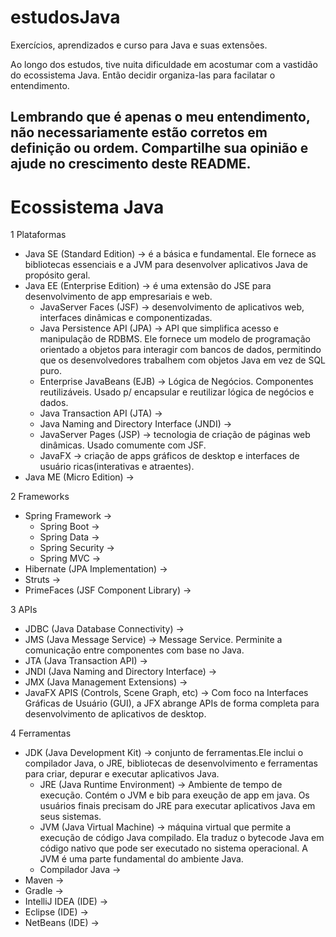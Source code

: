 # estudosJava

Exercícios, aprendizados e curso para Java e suas extensões.

Ao longo dos estudos, tive nuita dificuldade em acostumar com a vastidão do ecossistema Java.
Então decidir organiza-las para facilatar o entendimento.
## Lembrando que é apenas o meu entendimento, não necessariamente estão corretos em definição ou ordem. Compartilhe sua opinião e ajude no crescimento deste README.

#  Ecossistema Java

1 Plataformas
  - Java SE (Standard Edition) -> é a básica e fundamental. Ele fornece as bibliotecas essenciais e a JVM para desenvolver aplicativos Java de propósito geral.
  - Java EE (Enterprise Edition) -> é uma extensão do JSE para desenvolvimento de app empresariais e web.
    - JavaServer Faces (JSF) -> desenvolvimento de aplicativos web, interfaces dinâmicas e componentizadas.
    - Java Persistence API (JPA) ->  API que simplifica acesso e manipulação de RDBMS. Ele fornece um modelo de programação orientado a objetos para interagir com bancos de dados, permitindo que os desenvolvedores trabalhem com objetos Java em vez de SQL puro.
    - Enterprise JavaBeans (EJB) ->  Lógica de Negócios. Componentes reutilizáveis. Usado p/ encapsular e reutilizar lógica de negócios e dados.
    - Java Transaction API (JTA) ->
    - Java Naming and Directory Interface (JNDI) ->
    - JavaServer Pages (JSP) ->  tecnologia de criação de páginas web dinâmicas.  Usado comumente com JSF.
    - JavaFX -> criação de apps gráficos de desktop e interfaces de usuário ricas(interativas e atraentes).
  - Java ME (Micro Edition) -> 

2 Frameworks
  - Spring Framework ->
    - Spring Boot ->
    - Spring Data ->
    - Spring Security ->
    - Spring MVC ->
  - Hibernate (JPA Implementation) ->
  - Struts ->
  - PrimeFaces (JSF Component Library) ->

3 APIs
  - JDBC (Java Database Connectivity) ->
  - JMS (Java Message Service) -> Message Service. Perminite a comunicação entre componentes com base no Java.
  - JTA (Java Transaction API) ->
  - JNDI (Java Naming and Directory Interface) ->
  - JMX (Java Management Extensions) ->
  - JavaFX APIS (Controls, Scene Graph, etc) -> Com foco na Interfaces Gráficas de Usuário (GUI), a JFX abrange APIs de forma completa para desenvolvimento de aplicativos de desktop.

4 Ferramentas
  - JDK (Java Development Kit) -> conjunto de ferramentas.Ele inclui o compilador Java, o JRE, bibliotecas de desenvolvimento e ferramentas para criar, depurar e executar aplicativos Java.
    - JRE (Java Runtime Environment) ->  Ambiente de tempo de execução. Contém o JVM e bib para exeução de app em java. Os usuários finais precisam do JRE para executar aplicativos Java em seus sistemas.
    - JVM (Java Virtual Machine) -> máquina virtual que permite a execução de código Java compilado. Ela traduz o bytecode Java em código nativo que pode ser executado no sistema operacional. A JVM é uma parte fundamental do ambiente Java.
    - Compilador Java ->
  - Maven ->
  - Gradle ->
  - IntelliJ IDEA (IDE) ->
  - Eclipse (IDE) ->
  - NetBeans (IDE) ->
